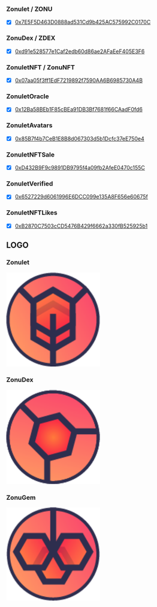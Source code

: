 
### Zonulet / ZONU
- [x] [0x7E5F5D463D0888ad531Cd9b425AC575992C0170C](https://explorer.harmony.one/address/0x7E5F5D463D0888ad531Cd9b425AC575992C0170C)

### ZonuDex / ZDEX
- [x] [0xd91e528577e1Caf2edb60d86ae2AFaEeF405E3F6](https://explorer.harmony.one/address/0xd91e528577e1Caf2edb60d86ae2AFaEeF405E3F6)

### ZonuletNFT / ZonuNFT
- [x] [0x07aa05f3ff1EdF7219892f7590AA6B6985730A4B](https://explorer.harmony.one/address/0x07aa05f3ff1EdF7219892f7590AA6B6985730A4B)

### ZonuletOracle 
- [x] [0x12Ba58BEb1F85cBEa91DB3Bf7681f66CAadF0fd6](https://explorer.harmony.one/address/0x12Ba58BEb1F85cBEa91DB3Bf7681f66CAadF0fd6)

### ZonuletAvatars 
- [x] [0x85B7f4b7CeB1E8B8d067303d5b1Dcfc37eE750e4](https://explorer.harmony.one/address/0x85B7f4b7CeB1E8B8d067303d5b1Dcfc37eE750e4)

### ZonuletNFTSale 
- [x] [0xD432B9F9c9891DB9795f4a09fb2AfeE0470c155C](https://explorer.harmony.one/address/0xD432B9F9c9891DB9795f4a09fb2AfeE0470c155C)

### ZonuletVerified 
- [x] [0x6527229d6061996E6DCC099e135A8F656e60675f](https://explorer.harmony.one/address/0x6527229d6061996E6DCC099e135A8F656e60675f)

### ZonuletNFTLikes 
- [x] [0xB2870C7503cCD5476B429f6662a330fB525925b1](https://explorer.harmony.one/address/0xB2870C7503cCD5476B429f6662a330fB525925b1)

## LOGO

### Zonulet
<img src="./logo/Zonulet.png" width="250" />

### ZonuDex
<img src="./logo/ZonuDex.png" width="250" />

### ZonuGem
<img src="./logo/ZonuGem.png" width="250" />
